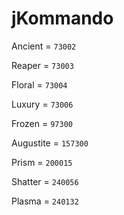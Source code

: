 # jKommando


Ancient = `73002`

Reaper = `73003`

Floral = `73004`

Luxury = `73006`

Frozen = `97300`

Augustite = `157300`

Prism = `200015`

Shatter = `240056`

Plasma = `240132`